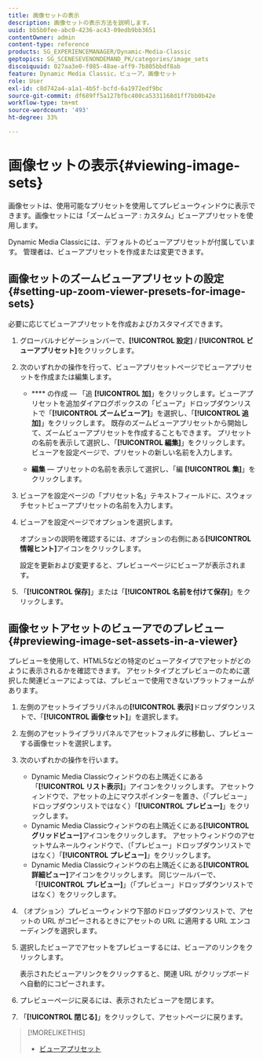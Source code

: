 ```yaml
---
title: 画像セットの表示
description: 画像セットの表示方法を説明します。
uuid: bb5b0fee-abc0-4236-ac43-09edb9bb3651
contentOwner: admin
content-type: reference
products: SG_EXPERIENCEMANAGER/Dynamic-Media-Classic
geptopics: SG_SCENESEVENONDEMAND_PK/categories/image_sets
discoiquuid: 027aa3e0-f085-48ae-aff9-7b805bbdf8ab
feature: Dynamic Media Classic，ビューア，画像セット
role: User
exl-id: c8d742a4-a1a1-4b5f-bcfd-6a1972edf9bc
source-git-commit: df689ff5a127bfbc400ca5331168d1ff7bb0b42e
workflow-type: tm+mt
source-wordcount: '493'
ht-degree: 33%

---
```


# 画像セットの表示{#viewing-image-sets}

画像セットは、使用可能なプリセットを使用してプレビューウィンドウに表示できます。画像セットには「ズームビューア : カスタム」ビューアプリセットを使用します。

Dynamic Media Classicには、デフォルトのビューアプリセットが付属しています。 管理者は、ビューアプリセットを作成または変更できます。

## 画像セットのズームビューアプリセットの設定 {#setting-up-zoom-viewer-presets-for-image-sets}

必要に応じてビューアプリセットを作成およびカスタマイズできます。

1. グローバルナビゲーションバーで、**[!UICONTROL 設定]** / **[!UICONTROL ビューアプリセット]**&#x200B;をクリックします。
1. 次のいずれかの操作を行って、ビューアプリセットページでビューアプリセットを作成または編集します。

   * **** の作成 — 「追 **[!UICONTROL 加]**」をクリックします。ビューアプリセットを追加ダイアログボックスの「ビューア」ドロップダウンリストで「**[!UICONTROL ズームビューア]**」を選択し、「**[!UICONTROL 追加]**」をクリックします。 既存のズームビューアプリセットから開始して、ズームビューアプリセットを作成することもできます。 プリセットの名前を表示して選択し、「**[!UICONTROL 編集]**」をクリックします。 ビューアを設定ページで、プリセットの新しい名前を入力します。

   * **編集**  — プリセットの名前を表示して選択し、「編 **[!UICONTROL 集]**」をクリックします。

1. ビューアを設定ページの「プリセット名」テキストフィールドに、スウォッチセットビューアプリセットの名前を入力します。
1. ビューアを設定ページでオプションを選択します。

   オプションの説明を確認するには、オプションの右側にある&#x200B;**[!UICONTROL 情報ヒント]**&#x200B;アイコンをクリックします。

   設定を更新および変更すると、プレビューページにビューアが表示されます。

1. 「**[!UICONTROL 保存]**」または「**[!UICONTROL 名前を付けて保存]**」をクリックします。

## 画像セットアセットのビューアでのプレビュー {#previewing-image-set-assets-in-a-viewer}

プレビューを使用して、HTML5などの特定のビューアタイプでアセットがどのように表示されるかを確認できます。 アセットタイプとプレビューのために選択した関連ビューアによっては、プレビューで使用できないプラットフォームがあります。

1. 左側のアセットライブラリパネルの&#x200B;**[!UICONTROL 表示]**&#x200B;ドロップダウンリストで、「**[!UICONTROL 画像セット]**」を選択します。
1. 左側のアセットライブラリパネルでアセットフォルダに移動し、プレビューする画像セットを選択します。
1. 次のいずれかの操作を行います。

   * Dynamic Media Classicウィンドウの右上隅近くにある「**[!UICONTROL リスト表示]**」アイコンをクリックします。 アセットウィンドウで、アセットの上にマウスポインターを置き、（「プレビュー」ドロップダウンリストではなく）「**[!UICONTROL プレビュー]**」をクリックします。
   * Dynamic Media Classicウィンドウの右上隅近くにある&#x200B;**[!UICONTROL グリッドビュー]**&#x200B;アイコンをクリックします。 アセットウィンドウのアセットサムネールウィンドウで、（「プレビュー」ドロップダウンリストではなく）「**[!UICONTROL プレビュー]**」をクリックします。
   * Dynamic Media Classicウィンドウの右上隅近くにある&#x200B;**[!UICONTROL 詳細ビュー]**&#x200B;アイコンをクリックします。 同じツールバーで、「**[!UICONTROL プレビュー]**」（「プレビュー」ドロップダウンリストではなく）をクリックします。

1. （オプション）プレビューウィンドウ下部のドロップダウンリストで、アセットの URL がコピーされるときにアセットの URL に適用する URL エンコーディングを選択します。
1. 選択したビューアでアセットをプレビューするには、ビューアのリンクをクリックします。

   表示されたビューアリンクをクリックすると、関連 URL がクリップボードへ自動的にコピーされます。

1. プレビューページに戻るには、表示されたビューアを閉じます。
1. 「**[!UICONTROL 閉じる]**」をクリックして、アセットページに戻ります。

>[!MORELIKETHIS]
>
>* [ビューアプリセット](application-setup.md#viewer_presets)

